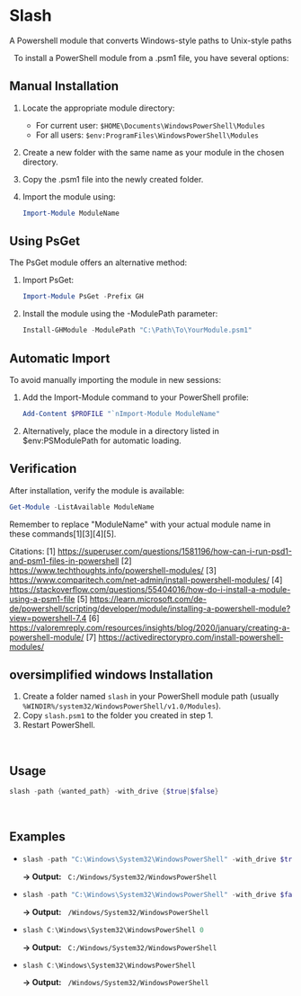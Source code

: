 # Slash

A Powershell module that converts Windows-style paths to Unix-style paths

&nbsp;
To install a PowerShell module from a .psm1 file, you have several options:

## Manual Installation

1. Locate the appropriate module directory:
   - For current user: `$HOME\Documents\WindowsPowerShell\Modules`
   - For all users: `$env:ProgramFiles\WindowsPowerShell\Modules`

2. Create a new folder with the same name as your module in the chosen directory.

3. Copy the .psm1 file into the newly created folder.

4. Import the module using:
   ```powershell
   Import-Module ModuleName
   ```

## Using PsGet

The PsGet module offers an alternative method:

1. Import PsGet:
   ```powershell
   Import-Module PsGet -Prefix GH
   ```

2. Install the module using the -ModulePath parameter:
   ```powershell
   Install-GHModule -ModulePath "C:\Path\To\YourModule.psm1"
   ```

## Automatic Import

To avoid manually importing the module in new sessions:

1. Add the Import-Module command to your PowerShell profile:
   ```powershell
   Add-Content $PROFILE "`nImport-Module ModuleName"
   ```

2. Alternatively, place the module in a directory listed in $env:PSModulePath for automatic loading.

## Verification

After installation, verify the module is available:

```powershell
Get-Module -ListAvailable ModuleName
```

Remember to replace "ModuleName" with your actual module name in these commands[1][3][4][5].

Citations:
[1] https://superuser.com/questions/1581196/how-can-i-run-psd1-and-psm1-files-in-powershell
[2] https://www.techthoughts.info/powershell-modules/
[3] https://www.comparitech.com/net-admin/install-powershell-modules/
[4] https://stackoverflow.com/questions/55404016/how-do-i-install-a-module-using-a-psm1-file
[5] https://learn.microsoft.com/de-de/powershell/scripting/developer/module/installing-a-powershell-module?view=powershell-7.4
[6] https://valoremreply.com/resources/insights/blog/2020/january/creating-a-powershell-module/
[7] https://activedirectorypro.com/install-powershell-modules/

## oversimplified windows Installation

1. Create a folder named `slash` in your PowerShell module path (usually `%WINDIR%/system32/WindowsPowerShell/v1.0/Modules`).
2. Copy `slash.psm1` to the folder you created in step 1.
3. Restart PowerShell.

&nbsp;

## Usage

```powershell
slash -path {wanted_path} -with_drive {$true|$false}
```

&nbsp;

## Examples

- ```powershell
  slash -path "C:\Windows\System32\WindowsPowerShell" -with_drive $true
  ```

    **-> Output:** &nbsp; `C:/Windows/System32/WindowsPowerShell`

- ```powershell
  slash -path "C:\Windows\System32\WindowsPowerShell" -with_drive $false
  ```

    **-> Output:** &nbsp; `/Windows/System32/WindowsPowerShell`

- ```powershell
  slash C:\Windows\System32\WindowsPowerShell 0
  ```

    **-> Output:** &nbsp; `C:/Windows/System32/WindowsPowerShell`

- ```powershell
  slash C:\Windows\System32\WindowsPowerShell
  ```

    **-> Output:** &nbsp; `/Windows/System32/WindowsPowerShell`
